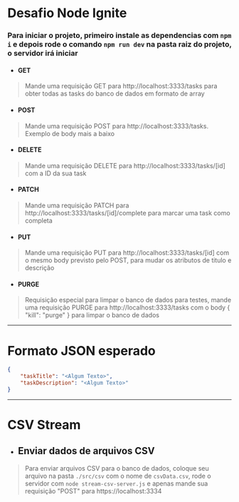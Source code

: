 # Desafio Node Ignite

### Para iniciar o projeto, primeiro instale as dependencias com `npm i` e depois rode o comando `npm run dev` na pasta raiz do projeto, o servidor irá iniciar

* #### GET
>Mande uma requisição GET para http://localhost:3333/tasks para obter todas as tasks do banco de dados em formato de array

* #### POST
>Mande uma requisição POST para http://localhost:3333/tasks. Exemplo de body mais a baixo

* #### DELETE
> Mande uma requisição DELETE para http://localhost:3333/tasks/[id] com a ID da sua task


* #### PATCH
>Mande uma requisição PATCH para http://localhost:3333/tasks/[id]/complete para marcar uma task como completa

* #### PUT
>Mande uma requisição PUT para http://localhost:3333/tasks/[id] com o mesmo body previsto pelo POST, para mudar os atributos de titulo e descrição



* #### PURGE
>Requisição especial para limpar o banco de dados para testes, mande uma requisição PURGE para http://localhost:3333/tasks com o body 
	{
		"kill": "purge"
	} 
>para limpar o banco de dados

***

# Formato JSON esperado

~~~json
{
	"taskTitle": "<Algum Texto>",
	"taskDescription": "<Algum Texto>"
}
~~~

***

# CSV Stream

* ## Enviar dados de arquivos CSV

> Para enviar arquivos CSV para o banco de dados, coloque seu arquivo na pasta `./src/csv` com o nome de `csvData.csv`, rode o servidor com `node stream-csv-server.js` e apenas mande sua requisição "POST" para https://localhost:3334
